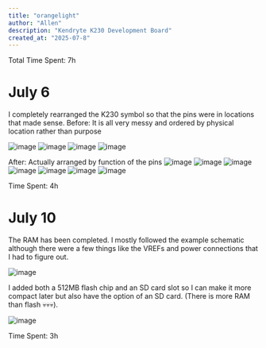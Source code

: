 ```yaml
---
title: "orangelight"
author: "Allen"
description: "Kendryte K230 Development Board"
created_at: "2025-07-8"
---
```


Total Time Spent: 7h

# July 6
I completely rearranged the K230 symbol so that the pins were in locations that made sense.
Before: It is all very messy and ordered by physical location rather than purpose

![image](https://github.com/user-attachments/assets/b531016a-8ba5-4fb4-a399-51c9c4855aa7)
![image](https://github.com/user-attachments/assets/3b2ecffb-f552-43d7-8849-2e9bdfcc743e)
![image](https://github.com/user-attachments/assets/9a873f66-a4c5-4c46-b155-9491d030414f)
![image](https://github.com/user-attachments/assets/8c721352-f8e7-49fd-b76f-dc5c76513947)

After: Actually arranged by function of the pins
![image](https://github.com/user-attachments/assets/61263691-c9e6-41ff-932e-5cbc09ead2b4)
![image](https://github.com/user-attachments/assets/80ff8402-1e9b-42c6-ae6c-1419a7c82b32)
![image](https://github.com/user-attachments/assets/5991c419-79f4-46e2-9caf-150fb7c71d68)
![image](https://github.com/user-attachments/assets/bb610c6e-aaca-4215-abb4-6a340a19032e)
![image](https://github.com/user-attachments/assets/08bb1319-1489-4e85-9581-1abcef2956ab)
![image](https://github.com/user-attachments/assets/581005a2-e62d-48a4-aedf-911944c19123)
![image](https://github.com/user-attachments/assets/7825348d-28f7-4a12-95b7-4ceca1ceb5ba)

Time Spent: 4h

# July 10
The RAM has been completed. I mostly followed the example schematic although there were a few things like the VREFs and power connections that I had to figure out.

![image](https://github.com/user-attachments/assets/1988c3ae-81a7-4f01-8c04-af776ed4227c)

I added both a 512MB flash chip and an SD card slot so I can make it more compact later but also have the option of an SD card. (There is more RAM than flash 💀💀💀).

![image](https://github.com/user-attachments/assets/8a70338d-9cea-4f9d-82cc-bd549c04b203)

Time Spent: 3h
